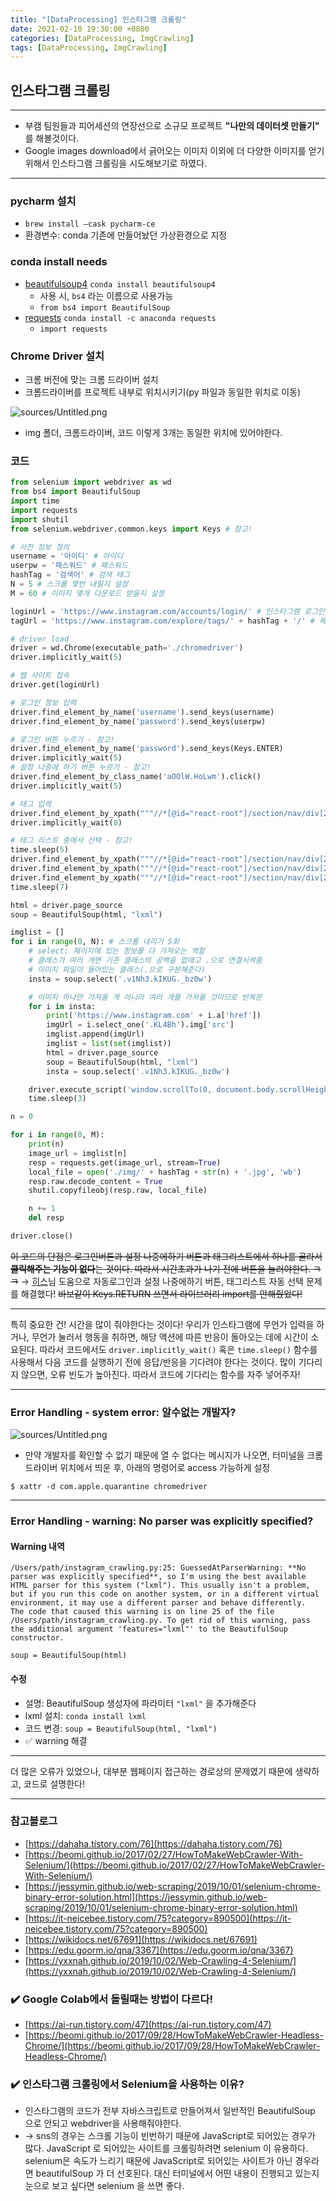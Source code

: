 ```yaml
---
title: "[DataProcessing] 인스타그램 크롤링"
date: 2021-02-10 19:30:00 +0800
categories: [DataProcessing, ImgCrawling]
tags: [DataProcessing, ImgCrawling]
---
```


## **인스타그램 크롤링**

---

- 부캠 팀원들과 피어세션의 연장선으로 소규모 프로젝트 **"나만의 데이터셋 만들기"** 를 해볼것이다.
- Google images download에서 긁어오는 이미지 이외에 더 다양한 이미지를 얻기 위해서 인스타그램 크롤링을 시도해보기로 하였다.

---

### **pycharm 설치**

- `brew install —cask pycharm-ce`
- 환경변수: conda 기존에 만들어놨던 가상환경으로 지정

### **conda install needs**

- [beautifulsoup4](https://codetravel.tistory.com/22) `conda install beautifulsoup4`
    - 사용 시, `bs4` 라는 이름으로 사용가능
    - `from bs4 import BeautifulSoup`
- [requests](https://dgkim5360.tistory.com/entry/python-requests) `conda install -c anaconda requests`
    - `import requests`

### **Chrome Driver 설치**

- 크롬 버전에 맞는 크롬 드라이버 설치
- 크롬드라이버를 프로젝트 내부로 위치시키기(py 파일과 동일한 위치로 이동)

![sources/Untitled.png](/assets/img/sources/2021-02-10-1.png.png)

- img 폴더, 크롬드라이버, 코드 이렇게 3개는 동일한 위치에 있어야한다.

### **코드**

```python
from selenium import webdriver as wd
from bs4 import BeautifulSoup
import time
import requests
import shutil
from selenium.webdriver.common.keys import Keys # 참고!

# 사전 정보 정의
username = '아이디' # 아이디
userpw = '패스워드' # 패스워드
hashTag = '검색어' # 검색 태그
N = 5 # 스크롤 몇번 내릴지 설정
M = 60 # 이미지 몇개 다운로드 받을지 설정

loginUrl = 'https://www.instagram.com/accounts/login/' # 인스타그램 로그인 URL
tagUrl = 'https://www.instagram.com/explore/tags/' + hashTag + '/' # 해시태그 URL

# driver load
driver = wd.Chrome(executable_path='./chromedriver')
driver.implicitly_wait(5)

# 웹 사이트 접속
driver.get(loginUrl)

# 로그인 정보 입력
driver.find_element_by_name('username').send_keys(username)
driver.find_element_by_name('password').send_keys(userpw)

# 로그인 버튼 누르기 - 참고!
driver.find_element_by_name('password').send_keys(Keys.ENTER)
driver.implicitly_wait(5)
# 설정 나중에 하기 버튼 누르기 - 참고!
driver.find_element_by_class_name('aOOlW.HoLwm').click()
driver.implicitly_wait(5)

# 태그 입력
driver.find_element_by_xpath("""//*[@id="react-root"]/section/nav/div[2]/div/div/div[2]/input""").send_keys(hashTag)
driver.implicitly_wait(8)

# 태그 리스트 중에서 선택 - 참고!
time.sleep(5)
driver.find_element_by_xpath("""//*[@id="react-root"]/section/nav/div[2]/div/div/div[2]/input""").send_keys(Keys.ENTER)
driver.find_element_by_xpath("""//*[@id="react-root"]/section/nav/div[2]/div/div/div[2]/input""").send_keys(Keys.ENTER)
driver.find_element_by_xpath("""//*[@id="react-root"]/section/nav/div[2]/div/div/div[2]/input""").send_keys(Keys.ENTER)
time.sleep(7)

html = driver.page_source
soup = BeautifulSoup(html, "lxml")

imglist = []
for i in range(0, N): # 스크롤 내리기 5회
    # select: 페이지에 있는 정보를 다 가져오는 역할
    # 클래스가 여러 개면 기존 클래스의 공백을 없애고 .으로 연결시켜줌
    # 이미지 파일이 들어있는 클래스(.으로 구분해준다)
    insta = soup.select('.v1Nh3.kIKUG._bz0w')

    # 이미지 하나만 가져올 게 아니라 여러 개를 가져올 것이므로 반복문
    for i in insta:
        print('https://www.instagram.com' + i.a['href'])
        imgUrl = i.select_one('.KL4Bh').img['src']
        imglist.append(imgUrl)
        imglist = list(set(imglist))
        html = driver.page_source
        soup = BeautifulSoup(html, "lxml")
        insta = soup.select('.v1Nh3.kIKUG._bz0w')

    driver.execute_script('window.scrollTo(0, document.body.scrollHeight);')
    time.sleep(3)

n = 0

for i in range(0, M):
    print(n)
    image_url = imglist[n]
    resp = requests.get(image_url, stream=True)
    local_file = open('./img/' + hashTag + str(n) + '.jpg', 'wb')
    resp.raw.decode_content = True
    shutil.copyfileobj(resp.raw, local_file)

    n += 1
    del resp

driver.close()
```

~~이 코드의 단점은 로그인버튼과 설정 나중에하기 버튼과 태그리스트에서 하나를 골라서 **클릭해주는 기능이 없다**는 것이다. 따라서 시간초과가 나기 전에 버튼을 눌러야한다. ㅋㅋ~~ 
→ [히스](https://github.com/Heeseok-Jeong)님 도움으로 자동로그인과 설정 나중에하기 버튼, 태그리스트 자동 선택 문제를 해결했다!
~~바보같이 Keys.RETURN 쓰면서 라이브러리 import를 안해줬었다!~~

---

특히 중요한 건! 시간을 많이 줘야한다는 것이다! 우리가 인스타그램에 무언가 입력을  하거나, 무언가 눌러서 행동을 취하면, 해당 액션에 따른 반응이 돌아오는 데에 시간이 소요된다. 따라서 코드에서도 `driver.implicitly_wait()` 혹은 `time.sleep()` 함수를 사용해서 다음 코드를 실행하기 전에 응답/반응을 기다려야 한다는 것이다. 많이 기다리지 않으면, 오류 빈도가 높아진다. 따라서 코드에 기다리는 함수를 자주 넣어주자!

---

### **Error Handling - system error: 알수없는 개발자?**

![sources/Untitled.png](/assets/img/sources/2021-02-10-2.png.png)

- 만약 개발자를 확인할 수 없기 때문에 열 수 없다는 메시지가 나오면, 터미널을 크롬 드라이버 위치에서 띄운 후, 아래의 명령어로 access 가능하게 설정

`$ xattr -d com.apple.quarantine chromedriver`

---

### **Error Handling - warning: No parser was explicitly specified**?

#### Warning 내역

```
/Users/path/instagram_crawling.py:25: GuessedAtParserWarning: **No parser was explicitly specified**, so I'm using the best available HTML parser for this system ("lxml"). This usually isn't a problem, but if you run this code on another system, or in a different virtual environment, it may use a different parser and behave differently.
The code that caused this warning is on line 25 of the file /Users/path/instagram_crawling.py. To get rid of this warning, pass the additional argument 'features="lxml"' to the BeautifulSoup constructor.

soup = BeautifulSoup(html)
```

#### 수정

- 설명: BeautifulSoup 생성자에 파라미터 `"lxml"` 을 추가해준다
- lxml 설치: `conda install lxml`
- 코드 변경: `soup = BeautifulSoup(html, "lxml")`
- ✅ warning 해결

---

더 많은 오류가 있었으나, 대부분 웹페이지 접근하는 경로상의 문제였기 때문에 생략하고, 코드로 설명한다!

---

### **참고블로그**

- [https://dahaha.tistory.com/76](https://dahaha.tistory.com/76)
- [https://beomi.github.io/2017/02/27/HowToMakeWebCrawler-With-Selenium/](https://beomi.github.io/2017/02/27/HowToMakeWebCrawler-With-Selenium/)
- [https://jessymin.github.io/web-scraping/2019/10/01/selenium-chrome-binary-error-solution.html](https://jessymin.github.io/web-scraping/2019/10/01/selenium-chrome-binary-error-solution.html)
- [https://it-neicebee.tistory.com/75?category=890500](https://it-neicebee.tistory.com/75?category=890500)
- [https://wikidocs.net/67691](https://wikidocs.net/67691)
- [https://edu.goorm.io/qna/3367](https://edu.goorm.io/qna/3367)
- [https://yxxnah.github.io/2019/10/02/Web-Crawling-4-Selenium/](https://yxxnah.github.io/2019/10/02/Web-Crawling-4-Selenium/)

### **✔️ Google Colab에서 돌릴때는 방법이 다르다!**

- [https://ai-run.tistory.com/47](https://ai-run.tistory.com/47)
- [https://beomi.github.io/2017/09/28/HowToMakeWebCrawler-Headless-Chrome/](https://beomi.github.io/2017/09/28/HowToMakeWebCrawler-Headless-Chrome/)

### **✔️ 인스타그램 크롤링에서 Selenium을 사용하는 이유?**

- 인스타그램의 코드가 전부 자바스크립트로 만들어져서 일반적인 BeautifulSoup 으로 안되고 webdriver을 사용해줘야한다.
- → sns의 경우는 스크롤 기능이 빈번하기 때문에 JavaScript로 되어있는 경우가 많다. JavaScript 로 되어있는 사이트를 크롤링하려면 selenium 이 유용하다. selenium은 속도가 느리기 때문에 JavaScript로 되어있는 사이트가 아닌 경우라면 beautifulSoup 가 더 선호된다. 대신 터미널에서 어떤 내용이 진행되고 있는지 눈으로 보고 싶다면 selenium 을 쓰면 좋다.
